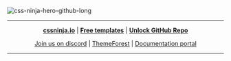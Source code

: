 ![css-ninja-hero-github-long](https://user-images.githubusercontent.com/86636408/134811379-04e53dff-f7b7-45ca-a3f0-ba24fa39c7ba.png)

  
---

<p align="center">
  <a href="https://cssninja.io" title="Our official website"><strong>cssninja.io</strong></a> |
  <a href="https://cssninja.io/product?pricing=free" title="We offer most of our premium templates with a Lite version"><strong>Free templates</strong></a> |
  <a href="https://cssninja.io/faq/github-access" title="Access to your purchased templates on github by unlocking them on our website"><strong>Unlock GitHub Repo</strong></a>
</p>
<p align="center">
  <a href="http://go.cssninja.io/discord" title="Be part of our community, get latest news about what we are doing, come and meet us !">Join us on discord</a> |
  <a href="https://themeforest.net/user/cssninjastudio/portfolio" title="Discover our envato profile">ThemeForest</a> |
  <a href="https://docs.cssninja.io" title="Find latest documentation available for all our templates">Documentation portal</a>
</p>

---
